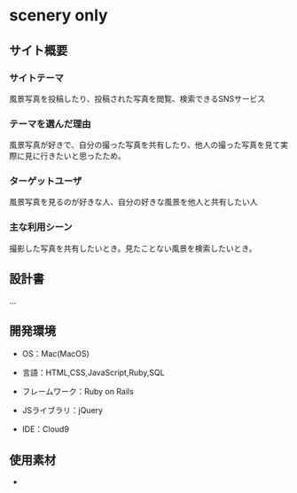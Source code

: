 # scenery only



## サイト概要


### サイトテーマ

風景写真を投稿したり、投稿された写真を閲覧、検索できるSNSサービス



### テーマを選んだ理由

風景写真が好きで、自分の撮った写真を共有したり、他人の撮った写真を見て実際に見に行きたいと思ったため。



### ターゲットユーザ

風景写真を見るのが好きな人、自分の好きな風景を他人と共有したい人



### 主な利用シーン

撮影した写真を共有したいとき。見たことない風景を検索したいとき。



## 設計書

...



## 開発環境

- OS：Mac(MacOS)

- 言語：HTML,CSS,JavaScript,Ruby,SQL

- フレームワーク：Ruby on Rails

- JSライブラリ：jQuery

- IDE：Cloud9



## 使用素材

-
